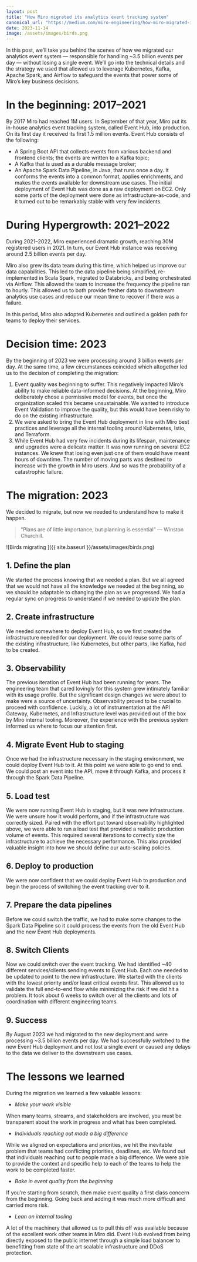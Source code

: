 ```yaml
---
layout: post
title: "How Miro migrated its analytics event tracking system"
canonical_url: "https://medium.com/miro-engineering/how-miro-migrated-its-analytics-event-tracking-system-46a6b1d2622e"
date: 2023-11-14
image: /assets/images/birds.png
---
```


In this post, we’ll take you behind the scenes of how we migrated our analytics event system — responsible for handling ~3.5 billion events per day — without losing a single event. We’ll go into the technical details and the strategy we used that allowed us to leverage Kubernetes, Kafka, Apache Spark, and Airflow to safeguard the events that power some of Miro’s key business decisions.

# In the beginning: 2017–2021
By 2017 Miro had reached 1M users. In September of that year, Miro put its in-house analytics event tracking system, called Event Hub, into production. On its first day it received its first 1.5 million events. Event Hub consists of the following:

* A Spring Boot API that collects events from various backend and frontend clients; the events are written to a Kafka topic;
* A Kafka that is used as a durable message broker;
* An Apache Spark Data Pipeline, in Java, that runs once a day. It conforms the events into a common format, applies enrichments, and makes the events available for downstream use cases.
The initial deployment of Event Hub was done as a raw deployment on EC2. Only some parts of the deployment were done as infrastructure-as-code, and it turned out to be remarkably stable with very few incidents.

# During Hypergrowth: 2021–2022
During 2021–2022, Miro experienced dramatic growth, reaching 30M registered users in 2021. In turn, our Event Hub instance was receiving around 2.5 billion events per day.

Miro also grew its data team during this time, which helped us improve our data capabilities. This led to the data pipeline being simplified, re-implemented in Scala Spark, migrated to Databricks, and being orchestrated via Airflow. This allowed the team to increase the frequency the pipeline ran to hourly. This allowed us to both provide fresher data to downstream analytics use cases and reduce our mean time to recover if there was a failure.

In this period, Miro also adopted Kubernetes and outlined a golden path for teams to deploy their services.

# Decision time: 2023
By the beginning of 2023 we were processing around 3 billion events per day. At the same time, a few circumstances coincided which altogether led us to the decision of completing the migration:

1. Event quality was beginning to suffer. This negatively impacted Miro’s ability to make reliable data-informed decisions. At the beginning, Miro deliberately chose a permissive model for events, but once the organization scaled this became unsustainable. We wanted to introduce Event Validation to improve the quality, but this would have been risky to do on the existing infrastructure.
2. We were asked to bring the Event Hub deployment in line with Miro best practices and leverage all the internal tooling around Kubernetes, Istio, and Terraform.
3. While Event Hub had very few incidents during its lifespan, maintenance and upgrades were a delicate matter. It was now running on several EC2 instances. We knew that losing even just one of them would have meant hours of downtime. The number of moving parts was destined to increase with the growth in Miro users. And so was the probability of a catastrophic failure.

# The migration: 2023
We decided to migrate, but now we needed to understand how to make it happen.

> “Plans are of little importance, but planning is essential” — Winston Churchill.

![Birds migrating
]({{ site.baseurl }}/assets/images/birds.png)

## 1. Define the plan
We started the process knowing that we needed a plan. But we all agreed that we would not have all the knowledge we needed at the beginning, so we should be adaptable to changing the plan as we progressed. We had a regular sync on progress to understand if we needed to update the plan.

## 2. Create infrastructure
We needed somewhere to deploy Event Hub, so we first created the infrastructure needed for our deployment. We could reuse some parts of the existing infrastructure, like Kubernetes, but other parts, like Kafka, had to be created.

## 3. Observability
The previous iteration of Event Hub had been running for years. The engineering team that cared lovingly for this system grew intimately familiar with its usage profile. But the significant design changes we were about to make were a source of uncertainty. Observability proved to be crucial to proceed with confidence. Luckily, a lot of instrumentation at the API Gateway, Kubernetes, and Infrastructure level was provided out of the box by Miro internal tooling. Moreover, the experience with the previous system informed us where to focus our attention first.

## 4. Migrate Event Hub to staging
Once we had the infrastructure necessary in the staging environment, we could deploy Event Hub to it. At this point we were able to go end to end. We could post an event into the API, move it through Kafka, and process it through the Spark Data Pipeline.

## 5. Load test
We were now running Event Hub in staging, but it was new infrastructure. We were unsure how it would perform, and if the infrastructure was correctly sized. Paired with the effort put toward observability highlighted above, we were able to run a load test that provided a realistic production volume of events. This required several iterations to correctly size the infrastructure to achieve the necessary performance. This also provided valuable insight into how we should define our auto-scaling policies.

## 6. Deploy to production
We were now confident that we could deploy Event Hub to production and begin the process of switching the event tracking over to it.

## 7. Prepare the data pipelines
Before we could switch the traffic, we had to make some changes to the Spark Data Pipeline so it could process the events from the old Event Hub and the new Event Hub deployments.

## 8. Switch Clients
Now we could switch over the event tracking. We had identified ~40 different services/clients sending events to Event Hub. Each one needed to be updated to point to the new infrastructure. We started with the clients with the lowest priority and/or least critical events first. This allowed us to validate the full end-to-end flow while minimizing the risk if we did hit a problem. It took about 6 weeks to switch over all the clients and lots of coordination with different engineering teams.

## 9. Success
By August 2023 we had migrated to the new deployment and were processing ~3.5 billion events per day. We had successfully switched to the new Event Hub deployment and not lost a single event or caused any delays to the data we deliver to the downstream use cases.

# The lessons we learned
During the migration we learned a few valuable lessons:

* *Make your work visible*

When many teams, streams, and stakeholders are involved, you must be transparent about the work in progress and what has been completed.

* *Individuals reaching out made a big difference*

While we aligned on expectations and priorities, we hit the inevitable problem that teams had conflicting priorities, deadlines, etc. We found out that individuals reaching out to people made a big difference. We were able to provide the context and specific help to each of the teams to help the work to be completed faster.

* *Bake in event quality from the beginning*

If you’re starting from scratch, then make event quality a first class concern from the beginning. Going back and adding it was much more difficult and carried more risk.

* *Lean on internal tooling*

A lot of the machinery that allowed us to pull this off was available because of the excellent work other teams in Miro did. Event Hub evolved from being directly exposed to the public internet through a simple load balancer to benefitting from state of the art scalable infrastructure and DDoS protection.